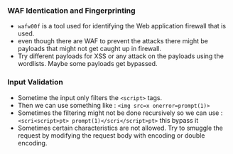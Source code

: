 ### WAF Identication and Fingerprinting
- `wafw00f` is a tool used for identifying the Web application firewall that is used.
- even though there are WAF to prevent the attacks there might be payloads that might not get caught up in firewall.
- Try different payloads for XSS or any attack on the payloads using the wordlists. Maybe some payloads get bypassed.
### Input Validation 
- Sometime the input only filters the `<script>` tags.
- Then we can use something like : `<img src=x onerror=prompt(1)>`
- Sometimes the filtering might not be done recursively so we can use : `<scri<script>pt> prompt(1)</scri</script>pt>` this bypass it
- Sometimes certain characteristics are not allowed. Try to smuggle the request by modifying the request body with encoding or double encoding.